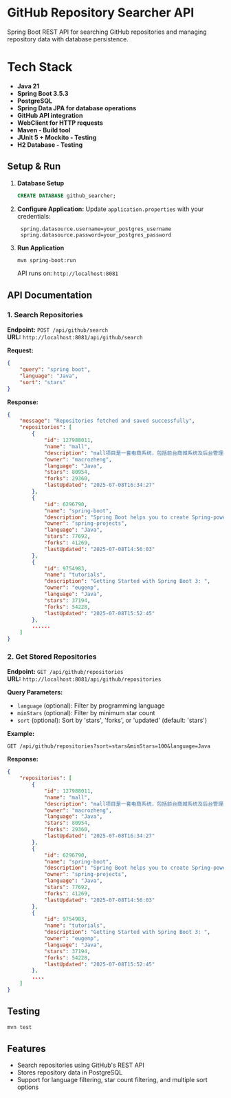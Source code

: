 # GitHub Repository Searcher API

Spring Boot REST API for searching GitHub repositories and managing repository data with database persistence.

# Tech Stack

- **Java 21**
- **Spring Boot 3.5.3**
- **PostgreSQL**
- **Spring Data JPA for database operations**
- **GitHub API integration**
- **WebClient for HTTP requests**
- **Maven - Build tool**
- **JUnit 5 + Mockito - Testing**
- **H2 Database - Testing**


## Setup & Run

1. **Database Setup**
   ```sql
   CREATE DATABASE github_searcher;
   ```

2. **Configure Application:**
   Update `application.properties` with your credentials:
   ```properties
    spring.datasource.username=your_postgres_username
    spring.datasource.password=your_postgres_password
   ```

3. **Run Application**
   ```bash
   mvn spring-boot:run
   ```
   API runs on: `http://localhost:8081`

## API Documentation

### 1. Search Repositories
**Endpoint:** `POST /api/github/search`  
**URL:** `http://localhost:8081/api/github/search`

**Request:**
```json
{
    "query": "spring boot",
    "language": "Java",
    "sort": "stars"
}
```

**Response:**
```json
{
    "message": "Repositories fetched and saved successfully",
    "repositories": [
        {
            "id": 127988011,
            "name": "mall",
            "description": "mall项目是一套电商系统，包括前台商城系统及后台管理系统，基于Spring Boot+MyBatis实现，采用Docker容器化部署。 前台商城系统包含首页门户、商品推荐、商品搜索、商品展示、购物车、订单流程、会员中心、客户服务、帮助中心等模块。 后台管理系统包含商品管理、订单管理、会员管理、促销管理、运营管理、内容管理、统计报表、财务管理、权限管理、设置等模块。",
            "owner": "macrozheng",
            "language": "Java",
            "stars": 80954,
            "forks": 29360,
            "lastUpdated": "2025-07-08T16:34:27"
        },
        {
            "id": 6296790,
            "name": "spring-boot",
            "description": "Spring Boot helps you to create Spring-powered, production-grade applications and services with absolute minimum fuss.",
            "owner": "spring-projects",
            "language": "Java",
            "stars": 77692,
            "forks": 41269,
            "lastUpdated": "2025-07-08T14:56:03"
        },
        {
            "id": 9754983,
            "name": "tutorials",
            "description": "Getting Started with Spring Boot 3: ",
            "owner": "eugenp",
            "language": "Java",
            "stars": 37194,
            "forks": 54228,
            "lastUpdated": "2025-07-08T15:52:45"
        },
        ......
    ]
}
```

### 2. Get Stored Repositories
**Endpoint:** `GET /api/github/repositories`  
**URL:** `http://localhost:8081/api/github/repositories`

**Query Parameters:**
- `language` (optional): Filter by programming language
- `minStars` (optional): Filter by minimum star count
- `sort` (optional): Sort by 'stars', 'forks', or 'updated' (default: 'stars')

**Example:**
```
GET /api/github/repositories?sort=stars&minStars=100&language=Java
```

**Response:**
```json
{
    "repositories": [
        {
            "id": 127988011,
            "name": "mall",
            "description": "mall项目是一套电商系统，包括前台商城系统及后台管理系统，基于Spring Boot+MyBatis实现，采用Docker容器化部署。 前台商城系统包含首页门户、商品推荐、商品搜索、商品展示、购物车、订单流程、会员中心、客户服务、帮助中心等模块。 后台管理系统包含商品管理、订单管理、会员管理、促销管理、运营管理、内容管理、统计报表、财务管理、权限管理、设置等模块。",
            "owner": "macrozheng",
            "language": "Java",
            "stars": 80954,
            "forks": 29360,
            "lastUpdated": "2025-07-08T16:34:27"
        },
        {
            "id": 6296790,
            "name": "spring-boot",
            "description": "Spring Boot helps you to create Spring-powered, production-grade applications and services with absolute minimum fuss.",
            "owner": "spring-projects",
            "language": "Java",
            "stars": 77692,
            "forks": 41269,
            "lastUpdated": "2025-07-08T14:56:03"
        },
        {
            "id": 9754983,
            "name": "tutorials",
            "description": "Getting Started with Spring Boot 3: ",
            "owner": "eugenp",
            "language": "Java",
            "stars": 37194,
            "forks": 54228,
            "lastUpdated": "2025-07-08T15:52:45"
        },
        ....
    ]
}
```

## Testing
```bash
mvn test
```

## Features
- Search repositories using GitHub's REST API
- Stores repository data in PostgreSQL 
- Support for language filtering, star count filtering, and multiple sort options
